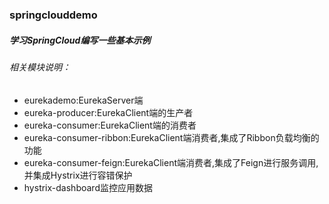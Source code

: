 ### springclouddemo
##### 学习SpringCloud编写一些基本示例

###### 相关模块说明：

- eurekademo:EurekaServer端
- eureka-producer:EurekaClient端的生产者
- eureka-consumer:EurekaClient端的消费者
- eureka-consumer-ribbon:EurekaClient端消费者,集成了Ribbon负载均衡的功能
- eureka-consumer-feign:EurekaClient端消费者,集成了Feign进行服务调用,并集成Hystrix进行容错保护
- hystrix-dashboard监控应用数据
